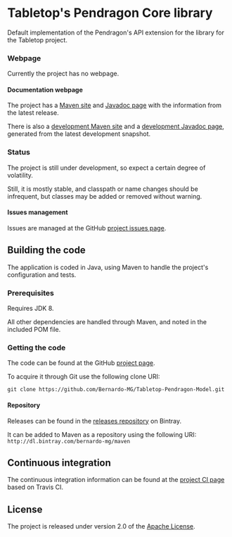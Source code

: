 # Tabletop's Pendragon Core library
Default implementation of the Pendragon's API extension for the library for the Tabletop project.

### Webpage
Currently the project has no webpage.

#### Documentation webpage
The project has a [Maven site][] and [Javadoc page][] with the information from the
latest release.

There is also a [development Maven site][] and a [development Javadoc page][], generated from the latest development snapshot.

### Status
The project is still under development, so expect a certain degree of volatility.

Still, it is mostly stable, and classpath or name changes should be infrequent, but classes may be added or removed without warning.

#### Issues management
Issues are managed at the GitHub [project issues page][].

## Building the code
The application is coded in Java, using Maven to handle the project's configuration and tests.

### Prerequisites
Requires JDK 8.

All other dependencies are handled through Maven, and noted in the included POM file.

### Getting the code
The code can be found at the GitHub [project page][].

To acquire it through Git use the following clone URI:

`git clone https://github.com/Bernardo-MG/Tabletop-Pendragon-Model.git`

#### Repository
Releases can be found in the [releases repository][] on Bintray.

It can be added to Maven as a repository using the following URI:
`http://dl.bintray.com/bernardo-mg/maven`

## Continuous integration
The continuous integration information can be found at the [project CI page][] based on Travis CI.

## License
The project is released under version 2.0 of the [Apache License][].

[development Javadoc page]: http://docs.wandrell.com/development/maven/tabletop-pendragon-model/apidocs
[development Maven site]: http://docs.wandrell.com/development/maven/tabletop-pendragon-model
[Apache License]: http://www.apache.org/licenses/LICENSE-2.0
[Javadoc page]: http://docs.wandrell.com/maven/tabletop-pendragon-model/apidocs
[Maven site]: http://docs.wandrell.com/maven/tabletop-pendragon-model
[project CI page]: https://travis-ci.org/Bernardo-MG/Tabletop-Pendragon-Model
[project issues page]: https://github.com/Bernardo-MG/Tabletop-Pendragon-Model/issues
[project page]: http://github.com/Bernardo-MG/Tabletop-Pendragon-Model
[releases repository]: http://dl.bintray.com/bernardo-mg/tabletop-pendragon-model